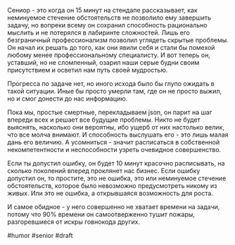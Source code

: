Сениор - это когда он 15 минут на стендапе рассказывает, как неминуемое стечение обстоятельств не позволило ему завершить задачу, но вопреки всему он сохранил способность рационально мыслить и не потерялся в лабиринте сложностей. Лишь его безграничный профессионализм позволил углядеть скрытые проблемы. Он начал их решать до того, как они явили себя и стали бы помехой любому менее профессиональному специалисту. И вот теперь он, уставший, но не сломленный, озарил наши серые будни своим присутствием и осветил нам путь своей мудростью. 

Прогресса по задаче нет, но иного исхода было бы глупо ожидать в такой ситуации. Иные бы просто умерли там, где он не просто выжил, но и смог донести до нас информацию.

Пока мы, простые смертные, перекладываем json, он парит на шаг впереди всех и решает все будущие проблемы. Никто не будет выяснять, насколько они вероятны, ибо ущерб от них настолько велик, что все молча внимают. И способность выслушать его - это лишь малая дань его величию. А усомниться - значит расписаться в собственной некомпетентности и неспособности узреть очевидное совершенство.

Если ты допустил ошибку, он будет 10 минут красочно расписывать, на сколько поколений вперед проклянет нас бизнес. 
Если ошибку допустил он, то простите, это не ошибка, это или неминуемое стечение обстоятельств, которое было невозможно предусмотреть никому из живых. Или это не ошибка, а открывшаяся возможность для роста.

И самое обидное - у него совершенно не хватает времени на задачи, потому что 90% времени он самоотверженно тушит пожары, разгоревшиеся от искры говнокода других.

#humor #senior #draft